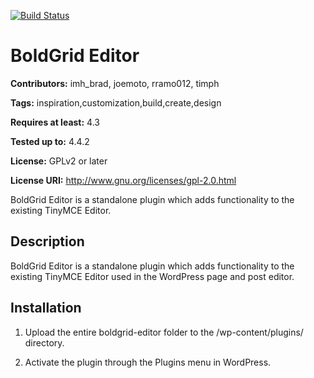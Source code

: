 [![Build Status](https://travis-ci.org/BoldGrid/boldgrid-editor.svg?branch=master)](https://travis-ci.org/BoldGrid/boldgrid-editor)

# BoldGrid Editor #
**Contributors:** imh_brad, joemoto, rramo012, timph
  
**Tags:** inspiration,customization,build,create,design
  
**Requires at least:** 4.3
  
**Tested up to:** 4.4.2
  
**License:** GPLv2 or later
  
**License URI:** http://www.gnu.org/licenses/gpl-2.0.html
  

BoldGrid Editor is a standalone plugin which adds functionality to the existing TinyMCE Editor.

## Description ##

BoldGrid Editor is a standalone plugin which adds functionality to the existing TinyMCE Editor used in the WordPress page and post editor.

## Installation ##

1. Upload the entire boldgrid-editor folder to the /wp-content/plugins/ directory.

2. Activate the plugin through the Plugins menu in WordPress.
